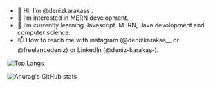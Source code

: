 - 👋 Hi, I’m @denizkarakass .
- 👀 I’m interested in MERN development.
- 🌱 I’m currently learning Javascript, MERN, Java devolopment and computer science.
- 📫 How to reach me with instagram (@denizkarakas__ or @freelancedeniz) or Linkedln (@deniz-karakaş-).


[![Top Langs](https://github-readme-stats.vercel.app/api/top-langs/?username=denizkarakass&langs_count=8)](https://github.com/anuraghazra/github-readme-stats)

![Anurag's GitHub stats](https://github-readme-stats.vercel.app/api?username=denizkarakass&show_icons=true&theme=radical)


<!---
denizkarakass/denizkarakass is a ✨ special ✨ repository because its `README.md` (this file) appears on your GitHub profile.
You can click the Preview link to take a look at your changes.
--->

